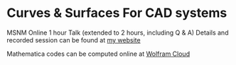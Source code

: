 # Curves & Surfaces For CAD systems
MSNM Online 1 hour Talk (extended to 2 hours, including Q & A) 
Details and recorded session can be found at [my website](https://sites.google.com/site/gobithaasan/online-talk?authuser=0)

Mathematica codes can be computed online at [Wolfram Cloud](https://www.wolframcloud.com/obj/gobithaasan/Published/MSNM-codes.nb)

